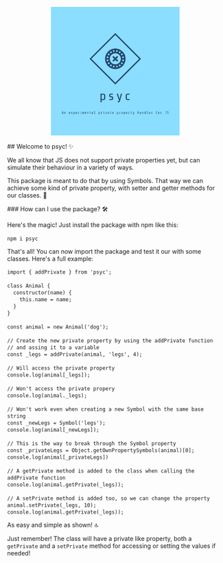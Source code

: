 <p align="center">
  <img src="assets/logo.png" alt="FNTC logo" width="300px" />
</p>

## Welcome to psyc! ✨

We all know that JS does not support private properties yet, but can simulate their behaviour in a variety of ways.

This package is meant to do that by using Symbols. That way we can achieve some kind of private property, with setter and getter methods for our classes. 👻

### How can I use the package? 🛠

Here's the magic! Just install the package with npm like this:

`npm i psyc`

That's all! You can now import the package and test it our with some classes. Here's a full example:

```
import { addPrivate } from 'psyc';

class Animal {
  constructor(name) {
    this.name = name;
  }
}

const animal = new Animal('dog');

// Create the new private property by using the addPrivate function
// and assing it to a variable
const _legs = addPrivate(animal, 'legs', 4);

// Will access the private property
console.log(animal[_legs]);

// Won't access the private propery
console.log(animal._legs);

// Won't work even when creating a new Symbol with the same base string
const _newLegs = Symbol('legs');
console.log(animal[_newLegs]);

// This is the way to break through the Symbol property
const _privateLegs = Object.getOwnPropertySymbols(animal)[0];
console.log(animal[_privateLegs])

// A getPrivate method is added to the class when calling the addPrivate function
console.log(animal.getPrivate(_legs));

// A setPrivate method is added too, so we can change the property
animal.setPrivate(_legs, 10);
console.log(animal.getPrivate(_legs));
```

As easy and simple as shown! 🔝

Just remember! The class will have a private like property, both a `getPrivate` and a `setPrivate` method for accessing or setting the values if needed!
